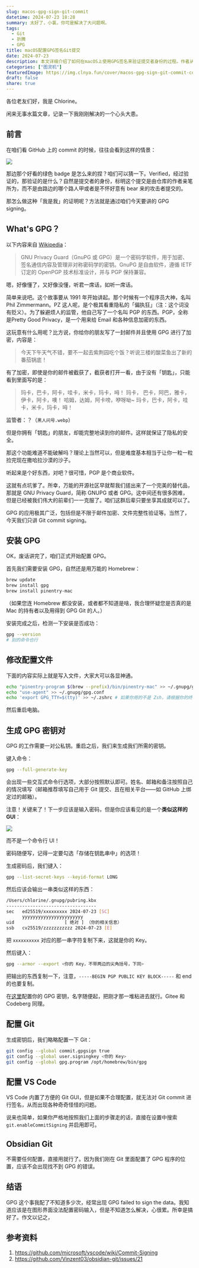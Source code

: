 ```yaml
---
slug: macos-gpg-sign-git-commit
datetime: 2024-07-23 18:28
summary: 太好了，小氯，你可是解决了大问题啊。
tags:
  - Git
  - 折腾
  - GPG
title: macOS配置GPG签名Git提交
date: 2024-07-23
description: 本文详细介绍了如何在macOS上使用GPG签名来验证提交者身份的过程。作者从GPG的历史和功能开始，讲述了其加密和签名的重要性，接着指导读者如何在Mac上安装和配置GPG，包括生成密钥对、在GitHub上设置GPG密钥，以及如何配置Git和VS Code以支持GPG签名。文章还提到了Obsidian Git的配置，并分享了一些解决常见问题的经验。通过这些步骤，用户可以确保他们的Git提交是经过验证的，增强了提交的安全性和可信度。
categories: ["图灵机"]
featuredImage: https://img.clnya.fun/cover/macos-gpg-sign-git-commit-cover.webp
draft: false
share: true
---
```


各位老友们好，我是 Chlorine。

闲来无事水篇文章，记录一下我刚刚解决的一个心头大患。

## 前言

在咱们看 GitHub 上的 commit 的时候，往往会看到这样的情景：

![](https://static.quail.ink/media/d2ng6hm25r.webp)

那边那个好看的绿色 badge 是怎么来的捏？咱们可以猜一下。Verified，经过验证的，那验证的是什么？自然是提交者的身份，标明这个提交是由仓库的作者亲笔所为，而不是由路边的哪个路人甲或者是不怀好意有 bear 来的攻击者提交的。

那怎么做这种「我是我」的证明呢？方法就是通过咱们今天要讲的 GPG signing。

## What's GPG？

以下内容来自 [Wikipedia](https://zh.wikipedia.org/wiki/GnuPG)：

> GNU Privacy Guard（GnuPG 或 GPG）是一个密码学软件，用于加密、签名通信内容及管理非对称密码学的密钥。GnuPG 是自由软件，遵循 IETF 订定的 OpenPGP 技术标准设计，并与 PGP 保持兼容。

嗯，好像懂了，又好像没懂，听君一席话，如听一席话。

简单来说吧。这个故事要从 1991 年开始讲起。那个时候有一个程序员大神，名叫Phil Zimmermann。PZ 这人呢，是个极其看重隐私的「偏执狂」（注：这个词没有贬义）。为了躲避烦人的监管，他自己写了一个名叫 PGP 的东西。PGP，全称是Pretty Good Privacy，是一个用来给 Email 和各种信息加密的东西。

这玩意有什么用呢？比方说，你给你的朋友写了一封邮件并且使用 GPG 进行了加密，内容是：

> 今天下午天气不错，要不一起去紫荆园吃个饭？听说三楼的酸菜鱼出了新的番茄锅底！

有了加密，即使是你的邮件被截获了，截获者打开一看，由于没有「钥匙」，只能看到里面写的是：

> 玛卡，巴卡，阿卡，哇卡，米卡，玛卡，呣！ 玛卡， 巴卡，阿巴，雅卡，伊卡，阿卡，噢！ 哈姆，达姆，阿卡嗙，咿呀呦~ 玛卡，巴卡，阿卡，哇卡，米卡，玛卡，呣！

监管者：？（`黑人问号.webp`）

但是你拥有「钥匙」的朋友，却能完整地读到你的邮件。这样就保证了隐私的安全。

那这个功能难道不能破解吗？理论上当然可以，但是难度基本相当于让你一粒一粒捡完现在撒哈拉沙漠的沙子。

听起来是个好东西，对吧？很可惜，PGP 是个商业软件。

这就有点坑爹了。所幸，万能的开源社区早就帮我们搓出来了一个完美的替代品，那就是 GNU Privacy Guard，简称 GNUPG 或者 GPG。这中间还有很多困难，但是已经被我们伟大的前辈们一一克服了。咱们这群后辈只要坐享其成就可以了。

GPG 的应用极其广泛，包括但是不限于邮件加密、文件完整性验证等。当然了，今天我们只讲 Git commit signing。

## 安装 GPG

OK，废话讲完了，咱们正式开始配置 GPG。

首先我们需要安装 GPG，自然还是用万能的 Homebrew：

```bash
brew update
brew install gpg
brew install pinentry-mac
```

（如果您连 Homebrew 都没安装，或者都不知道是啥，我合理怀疑您是否真的是 Mac 的持有者以及用得到 GPG Git 的人。）

安装完成之后，检测一下安装是否成功：

```bash
gpg --version
# 别的命令也行
```

## 修改配置文件

下面的内容实际上就是写入文件，大家大可以各显神通。

```bash
echo "pinentry-program $(brew --prefix)/bin/pinentry-mac" >> ~/.gnupg/gpg-agent.conf
echo "use-agent" >> ~/.gnupg/gpg.conf
echo 'export GPG_TTY=$(tty)' >> ~/.zshrc # 如果你用的不是 Zsh，请根据你的终端修改
```

然后重启电脑。

## 生成 GPG 密钥对

GPG 的工作需要一对公私钥。重启之后，我们来生成我们所需的密钥。

键入命令：

```bash
gpg --full-generate-key
```

会出现一些交互式命令行选项，大部分按照默认即可。姓名、邮箱和备注按照自己的情况填写（邮箱推荐填写自己用于 Git 提交、且在相关平台——如 GitHub 上绑定过的邮箱）。

注意！关键来了！下一步应该是输入密码，但是你应该看见的是一个**类似这样的 GUI**：

![](https://static.quail.ink/media/3869lueyn0.webp)

而不是一个命令行 UI！

密码随便写，记得一定要勾选「存储在钥匙串中」的选项！

生成密码后，我们键入：

```bash
gpg --list-secret-keys --keyid-format LONG
```

然后应该会输出一串类似这样的东西：

```bash
/Users/chlorine/.gnupg/pubring.kbx
----------------------------------
sec   ed25519/xxxxxxxxx 2024-07-23 [SC]
      yyyyyyyyyyyyyyyyyyyyyyy
uid                   [ 绝对 ] （你的相关信息）
ssb   cv25519/zzzzzzzzzzz 2024-07-23 [E]
```

把 `xxxxxxxxxx` 对应的那一串字符复制下来，这就是你的 Key。

然后键入：

```bash
gpg --armor --export <你的 Key，不带两边的尖角括号，下同>
```

把输出的东西复制一下，注意，`-----BEGIN PGP PUBLIC KEY BLOCK-----` 和 end 的也要复制。

在[这里](https://github.com/settings/keys)配置你的 GPG 密钥，名字随便起，把刚才那一堆粘进去就行。Gitee 和 Codeberg 同理。

## 配置 Git

生成密钥后，我们略略配置一下 Git：

```bash
git config --global commit.gpgsign true
git config --global user.signingkey <你的 Key>
git config --global gpg.program /opt/homebrew/bin/gpg
```

## 配置 VS Code

VS Code 内置了方便的 Git GUI，但是如果不合理配置，就无法对 Git commit 进行签名，从而出现各种奇奇怪怪的问题。

说来也简单，如果你严格地按照我们上面的步骤走的话，直接在设置中搜索 `git.enableCommitSigning` 并启用即可。

## Obsidian Git

不需要任何配置，直接用就行了。因为我们刚在 Git 里面配置了 GPG 程序的位置，应该不会出现找不到 GPG 的错误。

## 结语

GPG 这个事我配了不知道多少次，经常出现 GPG failed to sign the data。我知道应该是在图形界面没法配置密码输入，但是不知道怎么解决，心很累。所幸是搞好了。作文以记之，

## 参考资料

1. https://github.com/microsoft/vscode/wiki/Commit-Signing
2. https://github.com/Vinzent03/obsidian-git/issues/21
